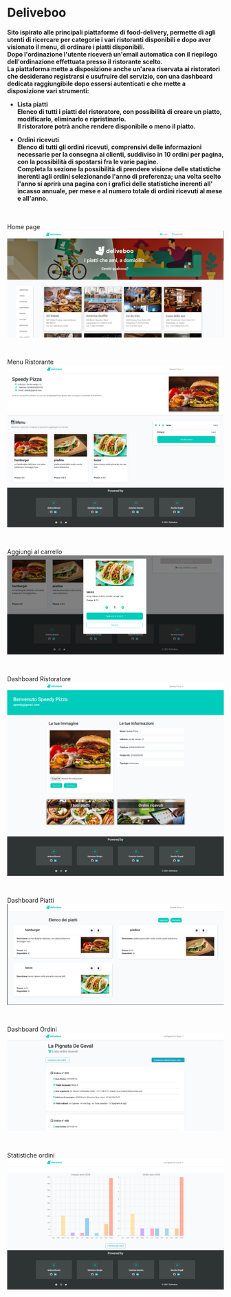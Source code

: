 <h1>Deliveboo</h1>

<h4> Sito ispirato alle principali piattaforme di food-delivery, permette di agli utenti di ricercare per categorie i vari ristoranti disponibili e dopo aver visionato il menu, di ordinare i piatti disponibili. <br>
Dopo l'ordinazione l'utente riceverà un'email automatica con il riepilogo dell'ordinazione effettuata presso il ristorante scelto.
 <br>
La piattaforma mette a disposizione anche un'area riservata ai ristoratori che desiderano registrarsi e usufruire del servizio, con una dashboard dedicata raggiungibile dopo essersi autenticati e che mette a disposizione vari strumenti:

- Lista piatti  <br>
  Elenco di tutti i piatti del ristoratore, con possibilità di creare un piatto, modificarlo, eliminarlo e ripristinarlo.  <br>
  Il ristoratore potrà anche rendere disponibile o meno il piatto.
  
- Ordini ricevuti  <br>
  Elenco di tutti gli ordini ricevuti, comprensivi delle informazioni necessarie per la consegna ai clienti, suddiviso in 10 ordini per pagina, con la possibilità     di spostarsi fra le varie pagine.  <br>
  Completa la sezione la possibilità di prendere visione delle statistiche inerenti agli ordini selezionando l'anno di preferenza; una volta scelto l'anno si aprirà   una pagina con i grafici delle statistiche inerenti all' incasso annuale, per mese e al numero totale di ordini ricevuti al mese e all'anno.
  
</h4>  

<br>

   Home page 
  ![alt text](/laravel/screenshots/home.png "Home page")
  
  <br>
  
  Menu Ristorante
  ![alt text](/laravel/screenshots/menu.png "menu")
  
  <br>

  
   Aggiungi al carrello
  ![alt text](/laravel/screenshots/popup.png "cart")
  
  <br>

  
  Dashboard Ristoratore
  ![alt text](/laravel/screenshots/dashboard.png "dashboard")
  
  <br>

  
   Dashboard Piatti 
  ![alt text](/laravel/screenshots/dashCibi.png "food")
  
  <br>

  
   Dashboard Ordini
  ![alt text](/laravel/screenshots/ordini.png "orders")
  
  <br>
  
   Statistiche ordini
  ![alt text](/laravel/screenshots/charts.png "charts")
  
  
 
